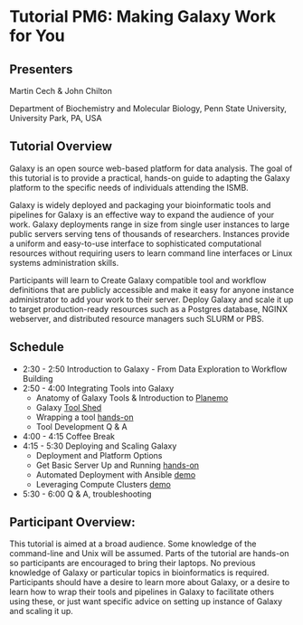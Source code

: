 # Tutorial PM6: Making Galaxy Work for You

## Presenters
Martin Cech & John Chilton

Department of Biochemistry and Molecular Biology, Penn State University, University Park, PA, USA

## Tutorial Overview
Galaxy is an open source web-based platform for data analysis. The goal of this tutorial is to provide a practical, hands-on guide to adapting the Galaxy platform to the specific needs of individuals attending the ISMB.

Galaxy is widely deployed and packaging your bioinformatic tools and pipelines for Galaxy is an effective way to expand the audience of your work. Galaxy deployments range in size from single user instances to large public servers serving tens of thousands of researchers. Instances provide a uniform and easy-to-use interface to sophisticated computational resources without requiring users to learn command line interfaces or Linux systems administration skills.

Participants will learn to 
Create Galaxy compatible tool and workflow definitions that are publicly accessible and make it easy for anyone instance administrator to add your work to their server. 
Deploy Galaxy and scale it up to target production-ready resources such as a Postgres database, NGINX webserver, and distributed resource managers such SLURM or PBS.

## Schedule
* 2:30 - 2:50 Introduction to Galaxy - From Data Exploration to Workflow Building
* 2:50 - 4:00 Integrating Tools into Galaxy
  * Anatomy of Galaxy Tools & Introduction to [Planemo](https://planemo.readthedocs.org)
  * Galaxy [Tool Shed](https://galaxyproject.org/toolshed/)
  * Wrapping a tool [hands-on](http://planemo.readthedocs.io/en/latest/writing_standalone.html)
  * Tool Development Q & A
* 4:00 - 4:15 Coffee Break
* 4:15 - 5:30 Deploying and Scaling Galaxy
  * Deployment and Platform Options
  * Get Basic Server Up and Running [hands-on](https://martenson.github.io/dagobah-training/02-basic-server/get-galaxy.html) 
  * Automated Deployment with Ansible [demo](https://github.com/martenson/dagobah-training/blob/master/advanced/001-ansible/ex2-galaxy-ansible.md)
  * Leveraging Compute Clusters [demo](https://martenson.github.io/dagobah-training/005-compute-cluster/compute-cluster.html)
* 5:30 - 6:00 Q & A, troubleshooting

## Participant Overview:
This tutorial is aimed at a broad audience. Some knowledge of the command-line and Unix will be assumed. Parts of the tutorial are hands-on so participants are encouraged to bring their laptops. No previous knowledge of Galaxy or particular topics in bioinformatics is required. Participants should have a desire to learn more about Galaxy, or a desire to learn how to wrap their tools and pipelines in Galaxy to facilitate others using these, or just want specific advice on setting up instance of Galaxy and scaling it up.
